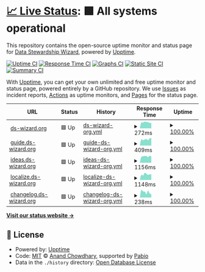 # [📈 Live Status](https://ds-wizard.github.io/status): <!--live status--> **🟩 All systems operational**

This repository contains the open-source uptime monitor and status page for [Data Stewardship Wizard](https://ds-wizard.org), powered by [Upptime](https://github.com/upptime/upptime).

[![Uptime CI](https://github.com/ds-wizard/status/workflows/Uptime%20CI/badge.svg)](https://github.com/ds-wizard/status/actions?query=workflow%3A%22Uptime+CI%22)
[![Response Time CI](https://github.com/ds-wizard/status/workflows/Response%20Time%20CI/badge.svg)](https://github.com/ds-wizard/status/actions?query=workflow%3A%22Response+Time+CI%22)
[![Graphs CI](https://github.com/ds-wizard/status/workflows/Graphs%20CI/badge.svg)](https://github.com/ds-wizard/status/actions?query=workflow%3A%22Graphs+CI%22)
[![Static Site CI](https://github.com/ds-wizard/status/workflows/Static%20Site%20CI/badge.svg)](https://github.com/ds-wizard/status/actions?query=workflow%3A%22Static+Site+CI%22)
[![Summary CI](https://github.com/ds-wizard/status/workflows/Summary%20CI/badge.svg)](https://github.com/ds-wizard/status/actions?query=workflow%3A%22Summary+CI%22)

With [Upptime](https://upptime.js.org), you can get your own unlimited and free uptime monitor and status page, powered entirely by a GitHub repository. We use [Issues](https://github.com/ds-wizard/status/issues) as incident reports, [Actions](https://github.com/ds-wizard/status/actions) as uptime monitors, and [Pages](https://ds-wizard.github.io/status) for the status page.

<!--start: status pages-->
<!-- This summary is generated by Upptime (https://github.com/upptime/upptime) -->
<!-- Do not edit this manually, your changes will be overwritten -->
<!-- prettier-ignore -->
| URL | Status | History | Response Time | Uptime |
| --- | ------ | ------- | ------------- | ------ |
| <img alt="" src="https://icons.duckduckgo.com/ip3/ds-wizard.org.ico" height="13"> [ds-wizard.org](https://ds-wizard.org) | 🟩 Up | [ds-wizard-org.yml](https://github.com/ds-wizard/status/commits/HEAD/history/ds-wizard-org.yml) | <details><summary><img alt="Response time graph" src="./graphs/ds-wizard-org/response-time-week.png" height="20"> 272ms</summary><br><a href="https://ds-wizard.github.io/status/history/ds-wizard-org"><img alt="Response time 282" src="https://img.shields.io/endpoint?url=https%3A%2F%2Fraw.githubusercontent.com%2Fds-wizard%2Fstatus%2FHEAD%2Fapi%2Fds-wizard-org%2Fresponse-time.json"></a><br><a href="https://ds-wizard.github.io/status/history/ds-wizard-org"><img alt="24-hour response time 253" src="https://img.shields.io/endpoint?url=https%3A%2F%2Fraw.githubusercontent.com%2Fds-wizard%2Fstatus%2FHEAD%2Fapi%2Fds-wizard-org%2Fresponse-time-day.json"></a><br><a href="https://ds-wizard.github.io/status/history/ds-wizard-org"><img alt="7-day response time 272" src="https://img.shields.io/endpoint?url=https%3A%2F%2Fraw.githubusercontent.com%2Fds-wizard%2Fstatus%2FHEAD%2Fapi%2Fds-wizard-org%2Fresponse-time-week.json"></a><br><a href="https://ds-wizard.github.io/status/history/ds-wizard-org"><img alt="30-day response time 285" src="https://img.shields.io/endpoint?url=https%3A%2F%2Fraw.githubusercontent.com%2Fds-wizard%2Fstatus%2FHEAD%2Fapi%2Fds-wizard-org%2Fresponse-time-month.json"></a><br><a href="https://ds-wizard.github.io/status/history/ds-wizard-org"><img alt="1-year response time 282" src="https://img.shields.io/endpoint?url=https%3A%2F%2Fraw.githubusercontent.com%2Fds-wizard%2Fstatus%2FHEAD%2Fapi%2Fds-wizard-org%2Fresponse-time-year.json"></a></details> | <details><summary><a href="https://ds-wizard.github.io/status/history/ds-wizard-org">100.00%</a></summary><a href="https://ds-wizard.github.io/status/history/ds-wizard-org"><img alt="All-time uptime 100.00%" src="https://img.shields.io/endpoint?url=https%3A%2F%2Fraw.githubusercontent.com%2Fds-wizard%2Fstatus%2FHEAD%2Fapi%2Fds-wizard-org%2Fuptime.json"></a><br><a href="https://ds-wizard.github.io/status/history/ds-wizard-org"><img alt="24-hour uptime 100.00%" src="https://img.shields.io/endpoint?url=https%3A%2F%2Fraw.githubusercontent.com%2Fds-wizard%2Fstatus%2FHEAD%2Fapi%2Fds-wizard-org%2Fuptime-day.json"></a><br><a href="https://ds-wizard.github.io/status/history/ds-wizard-org"><img alt="7-day uptime 100.00%" src="https://img.shields.io/endpoint?url=https%3A%2F%2Fraw.githubusercontent.com%2Fds-wizard%2Fstatus%2FHEAD%2Fapi%2Fds-wizard-org%2Fuptime-week.json"></a><br><a href="https://ds-wizard.github.io/status/history/ds-wizard-org"><img alt="30-day uptime 100.00%" src="https://img.shields.io/endpoint?url=https%3A%2F%2Fraw.githubusercontent.com%2Fds-wizard%2Fstatus%2FHEAD%2Fapi%2Fds-wizard-org%2Fuptime-month.json"></a><br><a href="https://ds-wizard.github.io/status/history/ds-wizard-org"><img alt="1-year uptime 100.00%" src="https://img.shields.io/endpoint?url=https%3A%2F%2Fraw.githubusercontent.com%2Fds-wizard%2Fstatus%2FHEAD%2Fapi%2Fds-wizard-org%2Fuptime-year.json"></a></details>
| <img alt="" src="https://icons.duckduckgo.com/ip3/guide.ds-wizard.org.ico" height="13"> [guide.ds-wizard.org](https://guide.ds-wizard.org) | 🟩 Up | [guide-ds-wizard-org.yml](https://github.com/ds-wizard/status/commits/HEAD/history/guide-ds-wizard-org.yml) | <details><summary><img alt="Response time graph" src="./graphs/guide-ds-wizard-org/response-time-week.png" height="20"> 409ms</summary><br><a href="https://ds-wizard.github.io/status/history/guide-ds-wizard-org"><img alt="Response time 396" src="https://img.shields.io/endpoint?url=https%3A%2F%2Fraw.githubusercontent.com%2Fds-wizard%2Fstatus%2FHEAD%2Fapi%2Fguide-ds-wizard-org%2Fresponse-time.json"></a><br><a href="https://ds-wizard.github.io/status/history/guide-ds-wizard-org"><img alt="24-hour response time 483" src="https://img.shields.io/endpoint?url=https%3A%2F%2Fraw.githubusercontent.com%2Fds-wizard%2Fstatus%2FHEAD%2Fapi%2Fguide-ds-wizard-org%2Fresponse-time-day.json"></a><br><a href="https://ds-wizard.github.io/status/history/guide-ds-wizard-org"><img alt="7-day response time 409" src="https://img.shields.io/endpoint?url=https%3A%2F%2Fraw.githubusercontent.com%2Fds-wizard%2Fstatus%2FHEAD%2Fapi%2Fguide-ds-wizard-org%2Fresponse-time-week.json"></a><br><a href="https://ds-wizard.github.io/status/history/guide-ds-wizard-org"><img alt="30-day response time 391" src="https://img.shields.io/endpoint?url=https%3A%2F%2Fraw.githubusercontent.com%2Fds-wizard%2Fstatus%2FHEAD%2Fapi%2Fguide-ds-wizard-org%2Fresponse-time-month.json"></a><br><a href="https://ds-wizard.github.io/status/history/guide-ds-wizard-org"><img alt="1-year response time 396" src="https://img.shields.io/endpoint?url=https%3A%2F%2Fraw.githubusercontent.com%2Fds-wizard%2Fstatus%2FHEAD%2Fapi%2Fguide-ds-wizard-org%2Fresponse-time-year.json"></a></details> | <details><summary><a href="https://ds-wizard.github.io/status/history/guide-ds-wizard-org">100.00%</a></summary><a href="https://ds-wizard.github.io/status/history/guide-ds-wizard-org"><img alt="All-time uptime 100.00%" src="https://img.shields.io/endpoint?url=https%3A%2F%2Fraw.githubusercontent.com%2Fds-wizard%2Fstatus%2FHEAD%2Fapi%2Fguide-ds-wizard-org%2Fuptime.json"></a><br><a href="https://ds-wizard.github.io/status/history/guide-ds-wizard-org"><img alt="24-hour uptime 100.00%" src="https://img.shields.io/endpoint?url=https%3A%2F%2Fraw.githubusercontent.com%2Fds-wizard%2Fstatus%2FHEAD%2Fapi%2Fguide-ds-wizard-org%2Fuptime-day.json"></a><br><a href="https://ds-wizard.github.io/status/history/guide-ds-wizard-org"><img alt="7-day uptime 100.00%" src="https://img.shields.io/endpoint?url=https%3A%2F%2Fraw.githubusercontent.com%2Fds-wizard%2Fstatus%2FHEAD%2Fapi%2Fguide-ds-wizard-org%2Fuptime-week.json"></a><br><a href="https://ds-wizard.github.io/status/history/guide-ds-wizard-org"><img alt="30-day uptime 100.00%" src="https://img.shields.io/endpoint?url=https%3A%2F%2Fraw.githubusercontent.com%2Fds-wizard%2Fstatus%2FHEAD%2Fapi%2Fguide-ds-wizard-org%2Fuptime-month.json"></a><br><a href="https://ds-wizard.github.io/status/history/guide-ds-wizard-org"><img alt="1-year uptime 100.00%" src="https://img.shields.io/endpoint?url=https%3A%2F%2Fraw.githubusercontent.com%2Fds-wizard%2Fstatus%2FHEAD%2Fapi%2Fguide-ds-wizard-org%2Fuptime-year.json"></a></details>
| <img alt="" src="https://icons.duckduckgo.com/ip3/ideas.ds-wizard.org.ico" height="13"> [ideas.ds-wizard.org](https://ideas.ds-wizard.org) | 🟩 Up | [ideas-ds-wizard-org.yml](https://github.com/ds-wizard/status/commits/HEAD/history/ideas-ds-wizard-org.yml) | <details><summary><img alt="Response time graph" src="./graphs/ideas-ds-wizard-org/response-time-week.png" height="20"> 1156ms</summary><br><a href="https://ds-wizard.github.io/status/history/ideas-ds-wizard-org"><img alt="Response time 1083" src="https://img.shields.io/endpoint?url=https%3A%2F%2Fraw.githubusercontent.com%2Fds-wizard%2Fstatus%2FHEAD%2Fapi%2Fideas-ds-wizard-org%2Fresponse-time.json"></a><br><a href="https://ds-wizard.github.io/status/history/ideas-ds-wizard-org"><img alt="24-hour response time 1136" src="https://img.shields.io/endpoint?url=https%3A%2F%2Fraw.githubusercontent.com%2Fds-wizard%2Fstatus%2FHEAD%2Fapi%2Fideas-ds-wizard-org%2Fresponse-time-day.json"></a><br><a href="https://ds-wizard.github.io/status/history/ideas-ds-wizard-org"><img alt="7-day response time 1156" src="https://img.shields.io/endpoint?url=https%3A%2F%2Fraw.githubusercontent.com%2Fds-wizard%2Fstatus%2FHEAD%2Fapi%2Fideas-ds-wizard-org%2Fresponse-time-week.json"></a><br><a href="https://ds-wizard.github.io/status/history/ideas-ds-wizard-org"><img alt="30-day response time 1091" src="https://img.shields.io/endpoint?url=https%3A%2F%2Fraw.githubusercontent.com%2Fds-wizard%2Fstatus%2FHEAD%2Fapi%2Fideas-ds-wizard-org%2Fresponse-time-month.json"></a><br><a href="https://ds-wizard.github.io/status/history/ideas-ds-wizard-org"><img alt="1-year response time 1083" src="https://img.shields.io/endpoint?url=https%3A%2F%2Fraw.githubusercontent.com%2Fds-wizard%2Fstatus%2FHEAD%2Fapi%2Fideas-ds-wizard-org%2Fresponse-time-year.json"></a></details> | <details><summary><a href="https://ds-wizard.github.io/status/history/ideas-ds-wizard-org">100.00%</a></summary><a href="https://ds-wizard.github.io/status/history/ideas-ds-wizard-org"><img alt="All-time uptime 99.58%" src="https://img.shields.io/endpoint?url=https%3A%2F%2Fraw.githubusercontent.com%2Fds-wizard%2Fstatus%2FHEAD%2Fapi%2Fideas-ds-wizard-org%2Fuptime.json"></a><br><a href="https://ds-wizard.github.io/status/history/ideas-ds-wizard-org"><img alt="24-hour uptime 100.00%" src="https://img.shields.io/endpoint?url=https%3A%2F%2Fraw.githubusercontent.com%2Fds-wizard%2Fstatus%2FHEAD%2Fapi%2Fideas-ds-wizard-org%2Fuptime-day.json"></a><br><a href="https://ds-wizard.github.io/status/history/ideas-ds-wizard-org"><img alt="7-day uptime 100.00%" src="https://img.shields.io/endpoint?url=https%3A%2F%2Fraw.githubusercontent.com%2Fds-wizard%2Fstatus%2FHEAD%2Fapi%2Fideas-ds-wizard-org%2Fuptime-week.json"></a><br><a href="https://ds-wizard.github.io/status/history/ideas-ds-wizard-org"><img alt="30-day uptime 100.00%" src="https://img.shields.io/endpoint?url=https%3A%2F%2Fraw.githubusercontent.com%2Fds-wizard%2Fstatus%2FHEAD%2Fapi%2Fideas-ds-wizard-org%2Fuptime-month.json"></a><br><a href="https://ds-wizard.github.io/status/history/ideas-ds-wizard-org"><img alt="1-year uptime 99.58%" src="https://img.shields.io/endpoint?url=https%3A%2F%2Fraw.githubusercontent.com%2Fds-wizard%2Fstatus%2FHEAD%2Fapi%2Fideas-ds-wizard-org%2Fuptime-year.json"></a></details>
| <img alt="" src="https://icons.duckduckgo.com/ip3/localize.ds-wizard.org.ico" height="13"> [localize.ds-wizard.org](https://localize.ds-wizard.org) | 🟩 Up | [localize-ds-wizard-org.yml](https://github.com/ds-wizard/status/commits/HEAD/history/localize-ds-wizard-org.yml) | <details><summary><img alt="Response time graph" src="./graphs/localize-ds-wizard-org/response-time-week.png" height="20"> 1148ms</summary><br><a href="https://ds-wizard.github.io/status/history/localize-ds-wizard-org"><img alt="Response time 1212" src="https://img.shields.io/endpoint?url=https%3A%2F%2Fraw.githubusercontent.com%2Fds-wizard%2Fstatus%2FHEAD%2Fapi%2Flocalize-ds-wizard-org%2Fresponse-time.json"></a><br><a href="https://ds-wizard.github.io/status/history/localize-ds-wizard-org"><img alt="24-hour response time 1123" src="https://img.shields.io/endpoint?url=https%3A%2F%2Fraw.githubusercontent.com%2Fds-wizard%2Fstatus%2FHEAD%2Fapi%2Flocalize-ds-wizard-org%2Fresponse-time-day.json"></a><br><a href="https://ds-wizard.github.io/status/history/localize-ds-wizard-org"><img alt="7-day response time 1148" src="https://img.shields.io/endpoint?url=https%3A%2F%2Fraw.githubusercontent.com%2Fds-wizard%2Fstatus%2FHEAD%2Fapi%2Flocalize-ds-wizard-org%2Fresponse-time-week.json"></a><br><a href="https://ds-wizard.github.io/status/history/localize-ds-wizard-org"><img alt="30-day response time 1204" src="https://img.shields.io/endpoint?url=https%3A%2F%2Fraw.githubusercontent.com%2Fds-wizard%2Fstatus%2FHEAD%2Fapi%2Flocalize-ds-wizard-org%2Fresponse-time-month.json"></a><br><a href="https://ds-wizard.github.io/status/history/localize-ds-wizard-org"><img alt="1-year response time 1212" src="https://img.shields.io/endpoint?url=https%3A%2F%2Fraw.githubusercontent.com%2Fds-wizard%2Fstatus%2FHEAD%2Fapi%2Flocalize-ds-wizard-org%2Fresponse-time-year.json"></a></details> | <details><summary><a href="https://ds-wizard.github.io/status/history/localize-ds-wizard-org">100.00%</a></summary><a href="https://ds-wizard.github.io/status/history/localize-ds-wizard-org"><img alt="All-time uptime 99.58%" src="https://img.shields.io/endpoint?url=https%3A%2F%2Fraw.githubusercontent.com%2Fds-wizard%2Fstatus%2FHEAD%2Fapi%2Flocalize-ds-wizard-org%2Fuptime.json"></a><br><a href="https://ds-wizard.github.io/status/history/localize-ds-wizard-org"><img alt="24-hour uptime 100.00%" src="https://img.shields.io/endpoint?url=https%3A%2F%2Fraw.githubusercontent.com%2Fds-wizard%2Fstatus%2FHEAD%2Fapi%2Flocalize-ds-wizard-org%2Fuptime-day.json"></a><br><a href="https://ds-wizard.github.io/status/history/localize-ds-wizard-org"><img alt="7-day uptime 100.00%" src="https://img.shields.io/endpoint?url=https%3A%2F%2Fraw.githubusercontent.com%2Fds-wizard%2Fstatus%2FHEAD%2Fapi%2Flocalize-ds-wizard-org%2Fuptime-week.json"></a><br><a href="https://ds-wizard.github.io/status/history/localize-ds-wizard-org"><img alt="30-day uptime 100.00%" src="https://img.shields.io/endpoint?url=https%3A%2F%2Fraw.githubusercontent.com%2Fds-wizard%2Fstatus%2FHEAD%2Fapi%2Flocalize-ds-wizard-org%2Fuptime-month.json"></a><br><a href="https://ds-wizard.github.io/status/history/localize-ds-wizard-org"><img alt="1-year uptime 99.58%" src="https://img.shields.io/endpoint?url=https%3A%2F%2Fraw.githubusercontent.com%2Fds-wizard%2Fstatus%2FHEAD%2Fapi%2Flocalize-ds-wizard-org%2Fuptime-year.json"></a></details>
| <img alt="" src="https://icons.duckduckgo.com/ip3/changelog.ds-wizard.org.ico" height="13"> [changelog.ds-wizard.org](https://changelog.ds-wizard.org) | 🟩 Up | [changelog-ds-wizard-org.yml](https://github.com/ds-wizard/status/commits/HEAD/history/changelog-ds-wizard-org.yml) | <details><summary><img alt="Response time graph" src="./graphs/changelog-ds-wizard-org/response-time-week.png" height="20"> 238ms</summary><br><a href="https://ds-wizard.github.io/status/history/changelog-ds-wizard-org"><img alt="Response time 255" src="https://img.shields.io/endpoint?url=https%3A%2F%2Fraw.githubusercontent.com%2Fds-wizard%2Fstatus%2FHEAD%2Fapi%2Fchangelog-ds-wizard-org%2Fresponse-time.json"></a><br><a href="https://ds-wizard.github.io/status/history/changelog-ds-wizard-org"><img alt="24-hour response time 151" src="https://img.shields.io/endpoint?url=https%3A%2F%2Fraw.githubusercontent.com%2Fds-wizard%2Fstatus%2FHEAD%2Fapi%2Fchangelog-ds-wizard-org%2Fresponse-time-day.json"></a><br><a href="https://ds-wizard.github.io/status/history/changelog-ds-wizard-org"><img alt="7-day response time 238" src="https://img.shields.io/endpoint?url=https%3A%2F%2Fraw.githubusercontent.com%2Fds-wizard%2Fstatus%2FHEAD%2Fapi%2Fchangelog-ds-wizard-org%2Fresponse-time-week.json"></a><br><a href="https://ds-wizard.github.io/status/history/changelog-ds-wizard-org"><img alt="30-day response time 254" src="https://img.shields.io/endpoint?url=https%3A%2F%2Fraw.githubusercontent.com%2Fds-wizard%2Fstatus%2FHEAD%2Fapi%2Fchangelog-ds-wizard-org%2Fresponse-time-month.json"></a><br><a href="https://ds-wizard.github.io/status/history/changelog-ds-wizard-org"><img alt="1-year response time 255" src="https://img.shields.io/endpoint?url=https%3A%2F%2Fraw.githubusercontent.com%2Fds-wizard%2Fstatus%2FHEAD%2Fapi%2Fchangelog-ds-wizard-org%2Fresponse-time-year.json"></a></details> | <details><summary><a href="https://ds-wizard.github.io/status/history/changelog-ds-wizard-org">100.00%</a></summary><a href="https://ds-wizard.github.io/status/history/changelog-ds-wizard-org"><img alt="All-time uptime 100.00%" src="https://img.shields.io/endpoint?url=https%3A%2F%2Fraw.githubusercontent.com%2Fds-wizard%2Fstatus%2FHEAD%2Fapi%2Fchangelog-ds-wizard-org%2Fuptime.json"></a><br><a href="https://ds-wizard.github.io/status/history/changelog-ds-wizard-org"><img alt="24-hour uptime 100.00%" src="https://img.shields.io/endpoint?url=https%3A%2F%2Fraw.githubusercontent.com%2Fds-wizard%2Fstatus%2FHEAD%2Fapi%2Fchangelog-ds-wizard-org%2Fuptime-day.json"></a><br><a href="https://ds-wizard.github.io/status/history/changelog-ds-wizard-org"><img alt="7-day uptime 100.00%" src="https://img.shields.io/endpoint?url=https%3A%2F%2Fraw.githubusercontent.com%2Fds-wizard%2Fstatus%2FHEAD%2Fapi%2Fchangelog-ds-wizard-org%2Fuptime-week.json"></a><br><a href="https://ds-wizard.github.io/status/history/changelog-ds-wizard-org"><img alt="30-day uptime 100.00%" src="https://img.shields.io/endpoint?url=https%3A%2F%2Fraw.githubusercontent.com%2Fds-wizard%2Fstatus%2FHEAD%2Fapi%2Fchangelog-ds-wizard-org%2Fuptime-month.json"></a><br><a href="https://ds-wizard.github.io/status/history/changelog-ds-wizard-org"><img alt="1-year uptime 100.00%" src="https://img.shields.io/endpoint?url=https%3A%2F%2Fraw.githubusercontent.com%2Fds-wizard%2Fstatus%2FHEAD%2Fapi%2Fchangelog-ds-wizard-org%2Fuptime-year.json"></a></details>

<!--end: status pages-->

[**Visit our status website →**](https://ds-wizard.github.io/status)

## 📄 License

- Powered by: [Upptime](https://github.com/upptime/upptime)
- Code: [MIT](./LICENSE) © [Anand Chowdhary](https://anandchowdhary.com), supported by [Pabio](https://pabio.com)
- Data in the `./history` directory: [Open Database License](https://opendatacommons.org/licenses/odbl/1-0/)
